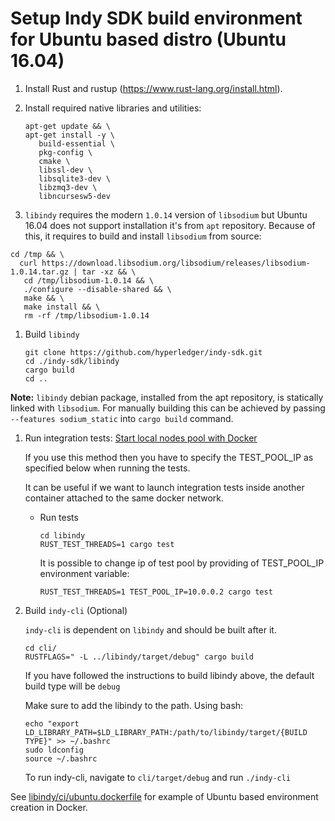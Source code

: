 # Setup Indy SDK build environment for Ubuntu based distro (Ubuntu 16.04)

1. Install Rust and rustup (https://www.rust-lang.org/install.html).
1. Install required native libraries and utilities:

   ```
   apt-get update && \
   apt-get install -y \
      build-essential \
      pkg-config \
      cmake \
      libssl-dev \
      libsqlite3-dev \
      libzmq3-dev \
      libncursesw5-dev
   ```
   
1. `libindy` requires the modern `1.0.14` version of `libsodium` but Ubuntu 16.04 does not support installation it's from `apt` repository.
 Because of this, it requires to build and install `libsodium` from source:
 ```
cd /tmp && \
   curl https://download.libsodium.org/libsodium/releases/libsodium-1.0.14.tar.gz | tar -xz && \
    cd /tmp/libsodium-1.0.14 && \
    ./configure --disable-shared && \
    make && \
    make install && \
    rm -rf /tmp/libsodium-1.0.14
```

1. Build `libindy`

   ```
   git clone https://github.com/hyperledger/indy-sdk.git
   cd ./indy-sdk/libindy
   cargo build
   cd ..
   ```
   
**Note:** `libindy` debian package, installed from the apt repository, is statically linked with `libsodium`. 
For manually building this can be achieved by passing `--features sodium_static` into `cargo build` command.
   
   
1. Run integration tests:
    [Start local nodes pool with Docker](https://github.com/hyperledger/indy-sdk/blob/master/README.md#how-to-start-local-nodes-pool-with-docker)


     If you use this method then you have to specify the TEST_POOL_IP as specified below  when running the tests.

     It can be useful if we want to launch integration tests inside another container attached to
     the same docker network.

   * Run tests

     ```
     cd libindy
     RUST_TEST_THREADS=1 cargo test
     ```

     It is possible to change ip of test pool by providing of TEST_POOL_IP environment variable:

     ```
     RUST_TEST_THREADS=1 TEST_POOL_IP=10.0.0.2 cargo test
     ```

1. Build `indy-cli` (Optional)

   `indy-cli` is dependent on `libindy` and should be built after it.

   ```
   cd cli/
   RUSTFLAGS=" -L ../libindy/target/debug" cargo build
   ```
   If you have followed the instructions to build libindy above, the default build type will be `debug`

   Make sure to add the libindy to the path. Using bash:
   ```
   echo "export LD_LIBRARY_PATH=$LD_LIBRARY_PATH:/path/to/libindy/target/{BUILD TYPE}" >> ~/.bashrc
   sudo ldconfig
   source ~/.bashrc
   ```
   To run indy-cli, navigate to `cli/target/debug` and run `./indy-cli`

See [libindy/ci/ubuntu.dockerfile](https://github.com/hyperledger/indy-sdk/tree/master/libindy/ci/ubuntu.dockerfile) for example of Ubuntu based environment creation in Docker.
